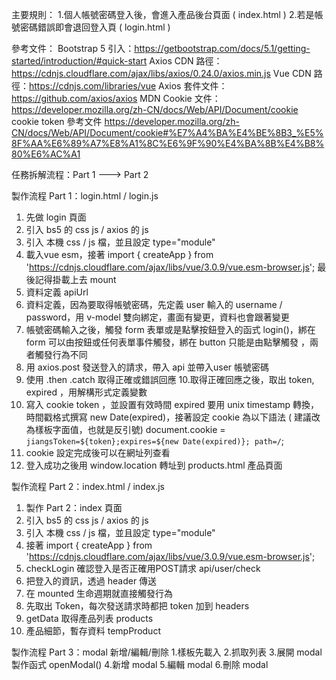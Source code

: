 主要規則：
1.個人帳號密碼登入後，會進入產品後台頁面 ( index.html )
2.若是帳號密碼錯誤即會退回登入頁 ( login.html )

參考文件：
Bootstrap 5 引入：https://getbootstrap.com/docs/5.1/getting-started/introduction/#quick-start
Axios CDN 路徑：https://cdnjs.cloudflare.com/ajax/libs/axios/0.24.0/axios.min.js
Vue CDN 路徑：https://cdnjs.com/libraries/vue
Axios 套件文件：https://github.com/axios/axios
MDN Cookie 文件：https://developer.mozilla.org/zh-CN/docs/Web/API/Document/cookie
cookie token 參考文件 https://developer.mozilla.org/zh-CN/docs/Web/API/Document/cookie#%E7%A4%BA%E4%BE%8B3_%E5%8F%AA%E6%89%A7%E8%A1%8C%E6%9F%90%E4%BA%8B%E4%B8%80%E6%AC%A1

任務拆解流程：Part 1 ---> Part 2

製作流程 Part 1：login.html / login.js
1. 先做 login 頁面
2. 引入 bs5 的 css js / axios 的 js  
3. 引入 本機 css / js 檔，並且設定 type="module"
4. 載入vue esm，接著 import { createApp } from 'https://cdnjs.cloudflare.com/ajax/libs/vue/3.0.9/vue.esm-browser.js'; 最後記得掛載上去 mount
5. 資料定義 apiUrl
6. 資料定義，因為要取得帳號密碼，先定義 user 輸入的  username / password，用 v-model 雙向綁定，畫面有變更，資料也會跟著變更
7. 帳號密碼輸入之後，觸發 form 表單或是點擊按鈕登入的函式 login()，綁在 form 可以由按鈕或任何表單事件觸發，綁在 button 只能是由點擊觸發 ，兩者觸發行為不同
8. 用 axios.post 發送登入的請求，帶入 api 並帶入user 帳號密碼
9. 使用 .then .catch 取得正確或錯誤回應
10.取得正確回應之後，取出 token, expired ，用解構形式定義變數
11. 寫入 cookie token ，並設置有效時間 expired 要用 unix timestamp 轉換，
時間戳格式撰寫 new Date(expired)，接著設定 cookie 為以下語法 ( 建議改為樣板字面值，也就是反引號)
document.cookie = `jiangsToken=${token};expires=${new Date(expired)}; path=/`;
12. cookie 設定完成後可以在網址列查看
13. 登入成功之後用 window.location 轉址到 products.html 產品頁面

製作流程 Part 2：index.html / index.js
1. 製作 Part 2：index 頁面
2. 引入 bs5 的 css js / axios 的 js  
3. 引入 本機 css / js 檔，並且設定 type="module"
4. 接著 import { createApp } from 'https://cdnjs.cloudflare.com/ajax/libs/vue/3.0.9/vue.esm-browser.js';
5. checkLogin 確認登入是否正確用POST請求 api/user/check
6. 把登入的資訊，透過 header 傳送 
7. 在 mounted 生命週期就直接觸發行為
8. 先取出 Token，每次發送請求時都把 token 加到 headers
9. getData 取得產品列表 products
10. 產品細節，暫存資料 tempProduct


製作流程 Part 3：modal 新增/編輯/刪除
1.樣板先載入
2.抓取列表
3.展開 modal 製作函式 openModal()
4.新增 modal
5.編輯 modal
6.刪除 modal
